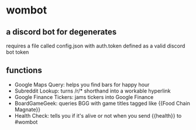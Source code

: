 # wombot

## a discord bot for degenerates
requires a file called config.json with auth.token defined as a valid discord bot token

## functions
* Google Maps Query: helps you find bars for happy hour
* Subreddit Lookup: turns /r/* shorthand into a workable hyperlink
* Google Finance Tickers: jams tickers into Google Finance
* BoardGameGeek: queries BGG with game titles tagged like {{Food Chain Magnate}}
* Health Check: tells you if it's alive or not when you send {{health}} to #wombot